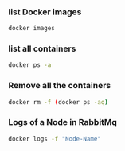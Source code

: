 ### list Docker images 
```sh
docker images
```
### list all containers
```sh
docker ps -a 
```
### Remove all the containers
```sh
docker rm -f (docker ps -aq)
```
### Logs of a Node in RabbitMq
```sh
docker logs -f "Node-Name"
```
